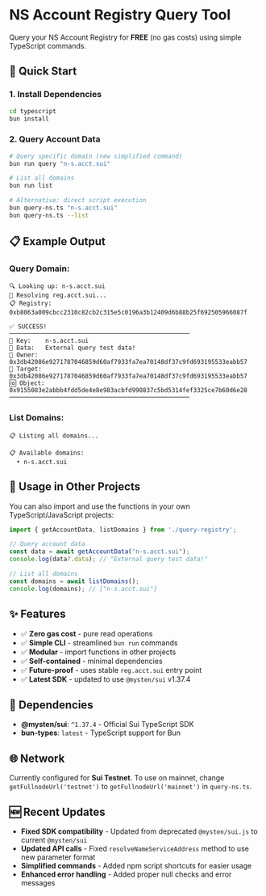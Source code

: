 # NS Account Registry Query Tool

Query your NS Account Registry for **FREE** (no gas costs) using simple TypeScript commands.

## 🚀 Quick Start

### 1. Install Dependencies
```bash
cd typescript
bun install
```

### 2. Query Account Data
```bash
# Query specific domain (new simplified command)
bun run query "n-s.acct.sui"

# List all domains
bun run list

# Alternative: direct script execution
bun query-ns.ts "n-s.acct.sui"
bun query-ns.ts --list
```

## 📋 Example Output

### Query Domain:
```
🔍 Looking up: n-s.acct.sui
📡 Resolving reg.acct.sui...
📋 Registry: 0xb8063a009cbcc2310c82cb2c315e5c0196a3b12409d6b88b25f692505966087f

✅ SUCCESS!
──────────────────────────────────────────────────
🔑 Key:    n-s.acct.sui
📝 Data:   External query test data!
👤 Owner:  0x3db42086e9271787046859d60af7933fa7ea70148df37c9fd693195533eabb57
🎯 Target: 0x3db42086e9271787046859d60af7933fa7ea70148df37c9fd693195533eabb57
🆔 Object: 0x9155083e2abbb4fdd5de4e8e983acbfd990837c5bd5314fef3325ce7b60d6e28
──────────────────────────────────────────────────
```

### List Domains:
```
📋 Listing all domains...

📋 Available domains:
  • n-s.acct.sui
```

## 🔧 Usage in Other Projects

You can also import and use the functions in your own TypeScript/JavaScript projects:

```typescript
import { getAccountData, listDomains } from './query-registry';

// Query account data
const data = await getAccountData("n-s.acct.sui");
console.log(data?.data); // "External query test data!"

// List all domains
const domains = await listDomains();
console.log(domains); // ["n-s.acct.sui"]
```

## ✨ Features

- ✅ **Zero gas cost** - pure read operations
- ✅ **Simple CLI** - streamlined `bun run` commands
- ✅ **Modular** - import functions in other projects
- ✅ **Self-contained** - minimal dependencies
- ✅ **Future-proof** - uses stable `reg.acct.sui` entry point
- ✅ **Latest SDK** - updated to use `@mysten/sui` v1.37.4

## 🔧 Dependencies

- **@mysten/sui**: `^1.37.4` - Official Sui TypeScript SDK
- **bun-types**: `latest` - TypeScript support for Bun

## 🌐 Network

Currently configured for **Sui Testnet**. To use on mainnet, change `getFullnodeUrl('testnet')` to `getFullnodeUrl('mainnet')` in `query-ns.ts`.

## 🆕 Recent Updates

- **Fixed SDK compatibility** - Updated from deprecated `@mysten/sui.js` to current `@mysten/sui`
- **Updated API calls** - Fixed `resolveNameServiceAddress` method to use new parameter format
- **Simplified commands** - Added npm script shortcuts for easier usage
- **Enhanced error handling** - Added proper null checks and error messages
